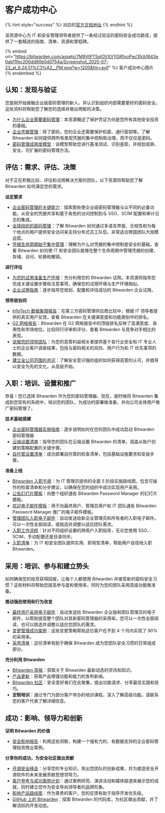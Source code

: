 # 客户成功中心

{% hint style="success" %}
对应的[官方文档地址](https://bitwarden.com/help/customer-success-hub/)
{% endhint %}

该资源中心为 IT 和安全管理领导者提供了一条经过验证的密码安全成功路径，提供了一套精选的指南、清单、资源和里程碑。

{% embed url="https://bitwarden.com/assets/7M9VtPT5qIOVXVYGRfnoPw/3fcb1643e0ab11fec200dd90b0d0754a/Screenshot_2025-07-23_at_6.24.51%C3%A2__PM.png?w=1200&fm=avif" %}
客户成功中心图片
{% endembed %}

## 认知：发现与验证 <a href="#awareness-discovery-and-validation" id="awareness-discovery-and-validation"></a>

您是刚开始接触企业级密码管理的新人，并认识到组织内部需要更好的密码安全。这些资料将帮助您了解您的选择并做出明智的决策。

* [为什么企业需要密码管理](https://bitwarden.com/resources/why-enterprises-need-a-password-manager/#because-a-password-manager-is-critical-to-staying-safe-online)：本资源概述了保护凭证为何是您所有其他安全投资的基础。
* [企业凭据管理](https://bitwarden.com/blog/credential-management-in-the-enterprise/)：除了密码，您的企业还需要保护机密、通行密钥等。了解 Bitwarden 如何提供跨所有类型凭据的集中控制和治理，而不仅仅是密码。
* [密码管理成熟度模型](https://bitwarden.com/resources/password-management-maturity-model/)：该模型帮助您进行基准测试、识别差距，并规划成熟、安全、可扩展的密码管理方法。

## 评估：需求、评估、决策 <a href="#evaluation-requirements-assessment-decision" id="evaluation-requirements-assessment-decision"></a>

对于正在积极比较、评估和试用解决方案的团队，以下资源将帮助您了解 Bitwarden 如何满足您的需求。

**设定要求**

* [企业密码管理的关键能力](https://bitwarden.com/resources/critical-capabilities-for-enterprise-password-management/)：探索那些使企业级密码管理器与众不同的必备功能，从安全的凭据共享和基于角色的访问控制到与 SSO、SCIM 配置和审计日志的集成。
* [全球组织的密码管理](https://bitwarden.com/resources/password-management-for-global-organizations/)：了解 Bitwarden 如何通过多语言界面、合规性和为每个地点的用户提供安全访问来支持分布式员工队伍，非常适合跨国团队大规模运营。
* [凭据生命周期始于集中管理](https://bitwarden.com/resources/credential-lifecycle-management-security-perspective/#how-bitwarden-supports-credential-lifecycle-management/)：理解为什么对凭据的集中控制是安全的基础。查看 Bitwarden 如何使 IT 和安全团队能够在整个生命周期中管理凭据的创建、存储、访问、轮换和撤销。

**进行评估**

* [为您的试用准备生产环境](https://bitwarden.com/help/prepare-your-org-for-prod/)：充分利用您的 Bitwarden 试用。本资源将指导您完成关键设置步骤和注意事项，确保您的试用环境与生产环境相似。
* [企业试用指南](https://bitwarden.com/resources/enterprise-trial-guide/)：逐步指导您规划、配置和评估成功的 Bitwarden 企业试用。

**领导层协同**

* [InfoTech 数据象限报告](https://bitwarden.com/go/password-management-data-quadrant-report/)：在第三方密码管理供应商比较中，根据 IT 领导者提供的真实用户反馈，查看 Bitwarden 在关键满意度和功能类别中的排名。
* [G2 网格报告](https://bitwarden.com/blog/bitwarden-g2-enterprise-grid/)：Bitwarden 在 G2 网格报告中的顶级排名反映了高满意度、易用性和市场地位。比较同行评审和评分，查看 Bitwarden 与竞争对手相比的表现。
* [说服您的领导团队](https://bitwarden.com/resources/bitwarden-business-insights-report/)：为您的高管利益相关者提供基于各行业安全和 IT 专业人士的企业客户调查结果，包括与密码相关的风险、用户行为和 IT 优先事项的数据。
* [建立全公司范围的共识](https://bitwarden.com/resources/successful-top-down-approach-with-your-password-manager/)：了解安全意识强的组织如何获得高管的认可，并倡导以安全为先的文化，从高层开始。

## 入职：培训、设置和推广 <a href="#onboarding-training-setup-and-rollout" id="onboarding-training-setup-and-rollout"></a>

恭喜！您已选择 Bitwarden 作为您的密码管理器。现在，是时候将 Bitwarden 集成到您现有的系统中，培训您的团队，为成功的部署做准备，并向公司全体用户推广密码管理了。

**技术基础搭建**

* [企业密码管理器实施指南](https://bitwarden.com/resources/bitwarden-enterprise-password-manager-implementation-guide/)：逐步说明如何在您的团队中成功启动 Bitwarden 密码管理器
* [云端设置清单](../../self-hosting/yun-duan-she-zhi-qing-dan.md)：指导您的团队在云端设置 Bitwarden 的清单。涵盖从账户创建到策略配置的关键步骤。
* [自托管设置清单](../../self-hosting/plan-for-deployment/self-host-setup-checklist.md)：成功部署自托管的检查清单，包括基础设施要求和安装步骤。

**准备上线**

* [Bitwarden 入职手册](bitwarden-onboarding-playbook.md)：为 IT 管理员提供的全面 5 阶段实施路线图，包含可操作的检查清单和分步建议，以确保在您的组织中成功实现用户采用。
* [公告幻灯片模板](https://docs.google.com/presentation/d/1zK8NDB6E8ID_ok_yxn5x5qjO7mzeI5CZ-kqcOsfcQcU/edit?slide=id.g37260cb3e91_1_0#slide=id.g37260cb3e91_1_0)：向整个组织通告 Bitwarden Password Manager 的幻灯片模板。
* [欢迎电子邮件模板](welcome-email-templates.md)：用于向最终用户、管理员用户和 IT 团队通告 Bitwarden Password Manager 推广的电子邮件模板。
* [管理团队入职电子邮件](admin-team-onboarding-emails.md)：自动发送给新企业管理员和所有者的入职电子邮件。可以一次性全部阅读，或挑选并调整以适应团队需求。
* [入职工作流程](onboarding-workflows.md)：针对不同组织设置的跨用户入职指导，无论您使用 SSO、SCIM、手动配置还是目录同步。
* [入职清单](onboarding-checklist.md)：为 IT 和安全团队提供实用、即用型清单，帮助用户自信地入职 Bitwarden。

## 采用：培训、参与和建立势头 <a href="#adoption-training-engagement-and-building-momentum" id="adoption-training-engagement-and-building-momentum"></a>

如何确保您的投资获得回报，让每个人都使用 Bitwarden 并接受新的密码安全习惯？这些材料将帮助您提高参与度和使用率，同时为您的团队采用高级功能做准备。

**推动强劲使用和行为改变**

* [最终用户采用电子邮件](end-user-adoption-emails.md)：自动发送给 Bitwarden 企业版和团队管理员的电子邮件，以帮助提高整个团队对其新密码管理器的采用率。您可以一次性全部阅读，也可以挑选并调整以适应您团队的需求。
* [变更管理成功案例](https://bitwarden.com/resources/90-adoption-across-220-employees-in-4-months-one-agencys-success-story/)：这些变更策略帮助这位客户在不到 4 个月内实现了 90%的采用率。
* [采用清单](adoption-checklist.md)：这份清单有助于确保 Bitwarden 成为您团队安全习惯的日常组成部分。

**充分利用 Bitwarden**

* [Bitwarden 简报](https://bitwarden.com/newsletter-subscribe/)：获取关于 Bitwarden 最新动态的资讯和知识。
* [产品更新](../../release-notes.md)：获取产品增强功能和能力的发布新闻。
* [Bitwarden 社区](https://community.bitwarden.com/?_gl=1*1ase63s*_gcl_au*NTk2NzU2MTQ2LjE3NTY5MTUxMzguMzM3NzkwNDk5LjE3NTkxMjg4OTMuMTc1OTEzMjE5NQ..*_ga*MTk5NzU0OTg5My4xNzU2OTg5NjI5*_ga_QBRN562QQQ*czE3NjAzMjMwMTAkbzM4JGcxJHQxNzYwMzIzOTg1JGo2MCRsMCRoMA..)：安全爱好者们在此聚集，提出功能请求、分享最佳实践和技巧。
* **定制培训**：通过专门为部分客户举办的培训课程，深入了解高级功能。请联系您的客户代表了解详细信息。

## 成功：影响、领导力和创新 <a href="#success-impact-leadership-and-innovation" id="success-impact-leadership-and-innovation"></a>

**证明 Bitwarden 的价值**

* [安全影响报告](https://bitwarden.com/resources/bitwarden-security-impact-report/)：利用这些洞察，构建一个强有力的、有数据支持的企业密码管理投资商业案例。

**分享你的成功，为安全社区做出贡献**

* [开源安全峰会](https://bitwarden.com/open-source-security-summit/)：分享您的专业知识，突出您团队的创新成果，并为塑造安全开源软件的未来发展贡献思想领导力。
* [客户参考与成功案例计划](https://bitwarden.com/case-studies/#case-studies)：通过案例研究、演讲活动和媒体报道来展示您的成就，同时建立您作为安全导向领导者的品牌形象。
* [影响产品路线图](https://community.bitwarden.com/?_gl=1*1ase63s*_gcl_au*NTk2NzU2MTQ2LjE3NTY5MTUxMzguMzM3NzkwNDk5LjE3NTkxMjg4OTMuMTc1OTEzMjE5NQ..*_ga*MTk5NzU0OTg5My4xNzU2OTg5NjI5*_ga_QBRN562QQQ*czE3NjAzMjMwMTAkbzM4JGcxJHQxNzYwMzIzOTg1JGo2MCRsMCRoMA..)：作为尊贵的客户，您的反馈有助于指导开发优先级。
* [GitHub 上的 Bitwarden](https://github.com/bitwarden/)：探索 Bitwarden 的代码库，为社区做出贡献，并了解活跃的开发动态。
